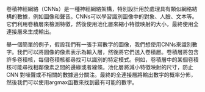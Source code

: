 卷積神經網絡（CNNs）是一種神經網絡架構，特別設計用於處理具有類似網格結構的數據，例如圖像和聲音。CNNs可以學習識別圖像中的對象、人臉、文本等。它們利用卷積層來檢測特徵，然後使用池化層來縮小特徵映射的大小，最終使用全連接層來生成輸出。

舉一個簡單的例子，假設我們有一張手寫數字的圖像，我們想使用CNNs來識別數字。我們可以將圖像的像素表示為輸入層，然後將它們送入卷積層。卷積層將包含許多卷積核，每個卷積核都尋找可以識別的特定模式。例如，卷積層中的某個卷積核可能尋找相鄰像素之間的邊緣或者線條。池化層將減小特徵映射的尺寸，防止 CNN 對噪聲或不相關的數據過分關注。最終的全連接層將輸出數字的概率分佈，然後我們可以使用argmax函數來找到最有可能的數字。